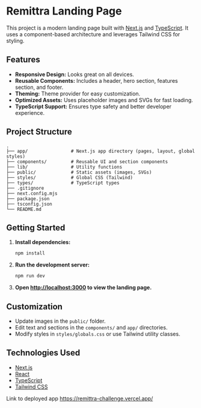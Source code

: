 # Remittra Landing Page

This project is a modern landing page built with [Next.js](https://nextjs.org/) and [TypeScript](https://www.typescriptlang.org/). It uses a component-based architecture and leverages Tailwind CSS for styling.

## Features

- **Responsive Design:** Looks great on all devices.
- **Reusable Components:** Includes a header, hero section, features section, and footer.
- **Theming:** Theme provider for easy customization.
- **Optimized Assets:** Uses placeholder images and SVGs for fast loading.
- **TypeScript Support:** Ensures type safety and better developer experience.

## Project Structure

```
.
├── app/                # Next.js app directory (pages, layout, global styles)
├── components/         # Reusable UI and section components
├── lib/                # Utility functions
├── public/             # Static assets (images, SVGs)
├── styles/             # Global CSS (Tailwind)
├── types/              # TypeScript types
├── .gitignore
├── next.config.mjs
├── package.json
├── tsconfig.json
└── README.md
```

## Getting Started

1. **Install dependencies:**
   ```bash
   npm install
   ```

2. **Run the development server:**
   ```bash
   npm run dev
   ```

3. **Open [http://localhost:3000](http://localhost:3000) to view the landing page.**

## Customization

- Update images in the `public/` folder.
- Edit text and sections in the `components/` and `app/` directories.
- Modify styles in `styles/globals.css` or use Tailwind utility classes.

## Technologies Used

- [Next.js](https://nextjs.org/)
- [React](https://react.dev/)
- [TypeScript](https://www.typescriptlang.org/)
- [Tailwind CSS](https://tailwindcss.com/)


Link to deployed app 
https://remittra-challenge.vercel.app/
